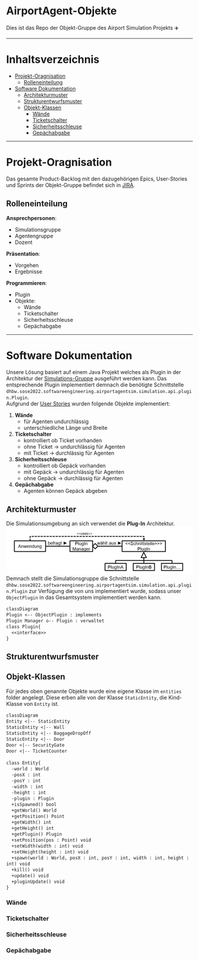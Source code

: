 # AirportAgent-Objekte <!-- omit in toc -->
Dies ist das Repo der Objekt-Gruppe des Airport Simulation Projekts :airplane: 

---
# Inhaltsverzeichnis <!-- omit in toc -->
- [Projekt-Oragnisation](#projekt-oragnisation)
  - [Rolleneinteilung](#rolleneinteilung)
- [Software Dokumentation](#software-dokumentation)
  - [Architekturmuster](#architekturmuster)
  - [Strukturentwurfsmuster](#strukturentwurfsmuster)
  - [Objekt-Klassen](#objekt-klassen)
    - [Wände](#wände)
    - [Ticketschalter](#ticketschalter)
    - [Sicherheitsschleuse](#sicherheitsschleuse)
    - [Gepächabgabe](#gepächabgabe)

---
# Projekt-Oragnisation
Das gesamte Product-Backlog mit den dazugehörigen Epics, User-Stories und Sprints der Objekt-Gruppe befindet sich in [JIRA](https://airportagent-objekte.atlassian.net/jira/software/projects/AO/boards/1). 
## Rolleneinteilung
**Ansprechpersonen**:
- Simulationsgruppe
- Agentengruppe
- Dozent
  
**Präsentation**:
- Vorgehen
- Ergebnisse

**Programmieren**:
- Plugin
- Objekte:
  - Wände
  - Ticketschalter
  - Sicherheitsschleuse
  - Gepächabgabe

---
# Software Dokumentation
Unsere Lösung basiert auf einem Java Projekt welches als Plugin in der Architektur der [Simulations-Gruppe](https://github.com/Vincent200355/AirportAgentSimulation-Base) ausgeführt werden kann. Das entsprechende Plugin implementiert demnach die benötigte Schnittstelle `dhbw.sose2022.softwareengineering.airportagentsim.simulation.api.plugin.Plugin`. <br>
Aufgrund der [User Stories](https://airportagent-objekte.atlassian.net/jira/software/projects/AO/boards/1) wurden folgende Objekte implementiert:  
1. **Wände**
   - für Agenten undurchlässig
   - unterschiedliche Länge und Breite
2. **Ticketschalter**
   - kontrolliert ob Ticket vorhanden
   - ohne Ticket -> undurchlässig für Agenten
   - mit Ticket -> durchlässig für Agenten
3. **Sicherheitsschleuse**
   - kontrolliert ob Gepäck vorhanden
   - mit Gepäck -> undurchlässig für Agenten
   - ohne Gepäck -> durchlässig für Agenten 
4. **Gepächabgabe**
   - Agenten können Gepäck abgeben

## Architekturmuster
Die Simulationsumgebung an sich verwendet die **Plug-In** Architektur.
![](./img/PlugInArchitecture.png)
Demnach stellt die Simulationsgruppe die Schnittstelle `dhbw.sose2022.softwareengineering.airportagentsim.simulation.api.plugin.Plugin` zur Verfügung die von uns implementiert wurde, sodass unser `ObjectPlugin` in das Gesamtsystem implementiert werden kann. 
```mermaid
classDiagram
Plugin <-- ObjectPlugin : implements
Plugin Manager o-- Plugin : verwaltet
class Plugin{
  <<interface>>
}
```

## Strukturentwurfsmuster


## Objekt-Klassen
Für jedes oben genannte Objekte wurde eine eigene Klasse im `entities` folder angelegt. Diese erben alle von der Klasse `StaticEntity`, die Kind-Klasse von `Entity` ist. 
```mermaid
classDiagram
Entity <|-- StaticEntity 
StaticEntity <|-- Wall
StaticEntity <|-- BaggageDropOff
StaticEntity <|-- Door
Door <|-- SecurityGate
Door <|-- TicketCounter

class Entity{
  -world : World
  -posX : int
  -posY : int
  -width : int
  -height : int
  -plugin : Plugin
  +isSpawned() bool
  +getWorld() World
  +getPosition() Point
  +getWidth() int
  +getHeight() int
  +getPlugin() Plugin
  +setPosition(pos : Point) void
  +setWidth(width : int) void
  +setHeight(height : int) void
  +spawn(world : World, posX : int, posY : int, width : int, height : int) void
  +kill() void
  +update() void
  +pluginUpdate() void
}

```

### Wände
### Ticketschalter
### Sicherheitsschleuse
### Gepächabgabe